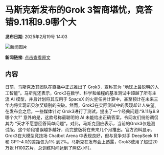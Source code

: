 # 马斯克新发布的Grok 3智商堪忧，竟答错9.11和9.9哪个大

**发布日期**: 2025年2月19号 14:03

![新闻图片](https://upload.chinaz.com/2025/0219/6387557066877634181964664.png)

**新闻链接**: [点击查看原文](https://www.aibase.com/zh/news/15514)

## 内容

日前，马斯克及其团队在直播中正式推出了 Grok3，宣称其为 “地球上最聪明的人工智能”。马斯克还表示，Grok3在数学、科学和编程的基准测试中超越了所有主流 AI 模型，并且计划将其应用于 SpaceX 的火星任务计算中，甚至预计在未来三年内将实现诺贝尔奖级别的突破。然而，Grok3在实际测试中的表现却让人失望。在发布会之后，一些媒体针对 Grok3进行了测试，提出了一个经典问题:“9.11与9.9哪个大?” 意外的是，这款号称最聪明的 AI 未能给出正确答案，令网友们纷纷调侃其为 “天才不愿意回答简单问题”。对此，马斯克回应表示，当前的Grok3仅是测试版，这个阶段错误越多越好，而完整版将在未来几个月推出。官方资料显示，Grok3在大模型竞技场 Chatbot Arena 中表现良好，但与竞争对手 DeepSeek R1和 GPT-4.0的差距仅为1% 到2%。马斯克在发布会上透露，Grok3使用了超过20万张 H100芯片，总训练时间达到了两亿小时。
